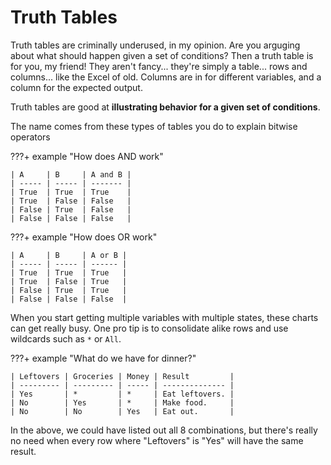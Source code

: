 # Truth Tables

Truth tables are criminally underused, in my opinion. Are you arguging about what should happen given a set of 
conditions? Then a truth table is for you, my friend! They aren't fancy... they're simply a table... rows and columns...
like the Excel of old. Columns are in for different variables, and a column for the expected output.

Truth tables are good at **illustrating behavior for a given set of conditions**.

The name comes from these types of tables you do to explain bitwise operators

???+ example "How does AND work"

    | A     | B     | A and B |
    | ----- | ----- | ------- |
    | True  | True  | True    |
    | True  | False | False   |
    | False | True  | False   |
    | False | False | False   |

???+ example "How does OR work"

    | A     | B     | A or B |
    | ----- | ----- | ------ |
    | True  | True  | True   |
    | True  | False | True   |
    | False | True  | True   |
    | False | False | False  |

When you start getting multiple variables with multiple states, these charts can get really busy. One pro tip is to 
consolidate alike rows and use wildcards such as `*` or `All`.

???+ example "What do we have for dinner?"

    | Leftovers | Groceries | Money | Result         |
    | --------- | --------- | ----- | -------------- |
    | Yes       | *         | *     | Eat leftovers. |
    | No        | Yes       | *     | Make food.     |
    | No        | No        | Yes   | Eat out.       |

In the above, we could have listed out all 8 combinations, but there's really no need when every row where "Leftovers" 
is "Yes" will have the same result.
